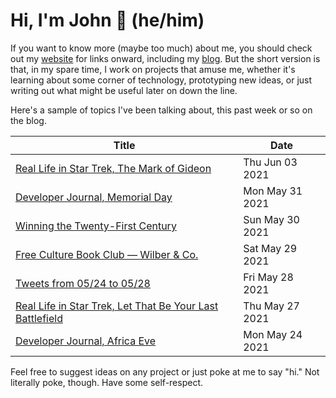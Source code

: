 # Hi, I'm John 👋 (he/him)

If you want to know more (maybe too much) about me, you should check out my [website](https://john.colagioia.net/) for links onward, including my [blog](https://john.colagioia.net/blog).  But the short version is that, in my spare time, I work on projects that amuse me, whether it's learning about some corner of technology, prototyping new ideas, or just writing out what might be useful later on down the line.

Here's a sample of topics I've been talking about, this past week or so on the blog.

|Title|Date|
|-----|-------|
|[Real Life in Star Trek, The Mark of Gideon](https://john.colagioia.net/blog/2021/06/03/gideon.html)|Thu Jun 03 2021|
|[Developer Journal, Memorial Day](https://john.colagioia.net/blog/2021/05/31/memorial.html)|Mon May 31 2021|
|[Winning the Twenty-First Century](https://john.colagioia.net/blog/2021/05/30/winning.html)|Sun May 30 2021|
|[Free Culture Book Club — Wilber &amp; Co.](https://john.colagioia.net/blog/2021/05/29/wilber.html)|Sat May 29 2021|
|[Tweets from 05/24 to 05/28](https://john.colagioia.net/blog/media/2021/05/28/week.html)|Fri May 28 2021|
|[Real Life in Star Trek, Let That Be Your Last Battlefield](https://john.colagioia.net/blog/2021/05/27/battle.html)|Thu May 27 2021|
|[Developer Journal, Africa Eve](https://john.colagioia.net/blog/2021/05/24/africa.html)|Mon May 24 2021|

Feel free to suggest ideas on any project or just poke at me to say "hi." Not literally poke, though. Have some self-respect.
